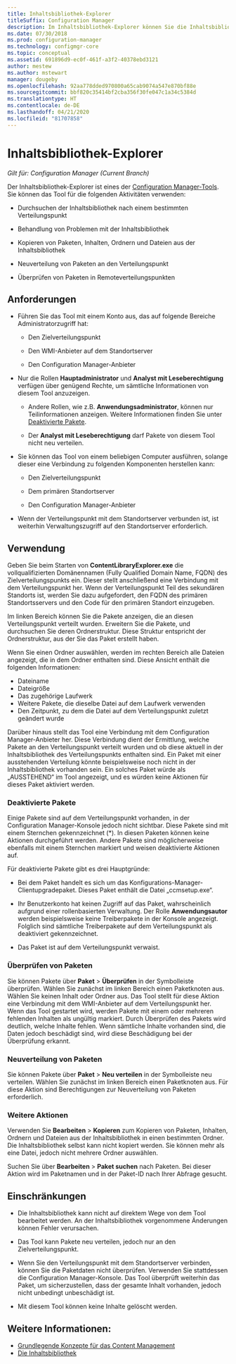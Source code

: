 ```yaml
---
title: Inhaltsbibliothek-Explorer
titleSuffix: Configuration Manager
description: Im Inhaltsbibliothek-Explorer können Sie die Inhaltsbibliothek an einem Configuration Manager-Verteilungspunkt anzeigen und Fehler beheben.
ms.date: 07/30/2018
ms.prod: configuration-manager
ms.technology: configmgr-core
ms.topic: conceptual
ms.assetid: 691896d9-ec0f-461f-a3f2-40378ebd3121
author: mestew
ms.author: mstewart
manager: dougeby
ms.openlocfilehash: 92aa778dded970800a65cab9074a547e870bf88e
ms.sourcegitcommit: bbf820c35414bf2cba356f30fe047c1a34c5384d
ms.translationtype: HT
ms.contentlocale: de-DE
ms.lasthandoff: 04/21/2020
ms.locfileid: "81707858"
---
```

# <a name="content-library-explorer"></a>Inhaltsbibliothek-Explorer

*Gilt für: Configuration Manager (Current Branch)*

Der Inhaltsbibliothek-Explorer ist eines der [Configuration Manager-Tools](tools.md). Sie können das Tool für die folgenden Aktivitäten verwenden:  

- Durchsuchen der Inhaltsbibliothek nach einem bestimmten Verteilungspunkt  

- Behandlung von Problemen mit der Inhaltsbibliothek  

- Kopieren von Paketen, Inhalten, Ordnern und Dateien aus der Inhaltsbibliothek  

- Neuverteilung von Paketen an den Verteilungspunkt  

- Überprüfen von Paketen in Remoteverteilungspunkten  



## <a name="requirements"></a>Anforderungen

- Führen Sie das Tool mit einem Konto aus, das auf folgende Bereiche Administratorzugriff hat:  

    - Den Zielverteilungspunkt  

    - Den WMI-Anbieter auf dem Standortserver  

    - Den Configuration Manager-Anbieter  

- Nur die Rollen **Hauptadministrator** und **Analyst mit Leseberechtigung** verfügen über genügend Rechte, um sämtliche Informationen von diesem Tool anzuzeigen.  

    - Andere Rollen, wie z.B. **Anwendungsadministrator**, können nur Teilinformationen anzeigen. Weitere Informationen finden Sie unter [Deaktivierte Pakete](#bkmk_disabled-packages).  

    - Der **Analyst mit Leseberechtigung** darf Pakete von diesem Tool nicht neu verteilen.  

- Sie können das Tool von einem beliebigen Computer ausführen, solange dieser eine Verbindung zu folgenden Komponenten herstellen kann:  

    - Den Zielverteilungspunkt  

    - Dem primären Standortserver  

    - Den Configuration Manager-Anbieter  

- Wenn der Verteilungspunkt mit dem Standortserver verbunden ist, ist weiterhin Verwaltungszugriff auf den Standortserver erforderlich.  



## <a name="usage"></a>Verwendung 

Geben Sie beim Starten von **ContentLibraryExplorer.exe** die vollqualifizierten Domänennamen (Fully Qualified Domain Name, FQDN) des Zielverteilungspunkts ein. Dieser stellt anschließend eine Verbindung mit dem Verteilungspunkt her. Wenn der Verteilungspunkt Teil des sekundären Standorts ist, werden Sie dazu aufgefordert, den FQDN des primären Standortsservers und den Code für den primären Standort einzugeben.

Im linken Bereich können Sie die Pakete anzeigen, die an diesen Verteilungspunkt verteilt wurden. Erweitern Sie die Pakete, und durchsuchen Sie deren Ordnerstruktur. Diese Struktur entspricht der Ordnerstruktur, aus der Sie das Paket erstellt haben.

Wenn Sie einen Ordner auswählen, werden im rechten Bereich alle Dateien angezeigt, die in dem Ordner enthalten sind. Diese Ansicht enthält die folgenden Informationen: 
- Dateiname
- Dateigröße
- Das zugehörige Laufwerk
- Weitere Pakete, die dieselbe Datei auf dem Laufwerk verwenden
- Den Zeitpunkt, zu dem die Datei auf dem Verteilungspunkt zuletzt geändert wurde

Darüber hinaus stellt das Tool eine Verbindung mit dem Configuration Manager-Anbieter her. Diese Verbindung dient der Ermittlung, welche Pakete an den Verteilungspunkt verteilt wurden und ob diese aktuell in der Inhaltsbibliothek des Verteilungspunkts enthalten sind. Ein Paket mit einer ausstehenden Verteilung könnte beispielsweise noch nicht in der Inhaltsbibliothek vorhanden sein. Ein solches Paket würde als „AUSSTEHEND“ im Tool angezeigt, und es würden keine Aktionen für dieses Paket aktiviert werden.


### <a name="disabled-packages"></a><a name="bkmk_disabled-packages"></a> Deaktivierte Pakete

Einige Pakete sind auf dem Verteilungspunkt vorhanden, in der Configuration Manager-Konsole jedoch nicht sichtbar. Diese Pakete sind mit einem Sternchen gekennzeichnet (\*). In diesen Paketen können keine Aktionen durchgeführt werden. Andere Pakete sind möglicherweise ebenfalls mit einem Sternchen markiert und weisen deaktivierte Aktionen auf. 

Für deaktivierte Pakete gibt es drei Hauptgründe:  

- Bei dem Paket handelt es sich um das Konfigurations-Manager-Clientupgradepaket. Dieses Paket enthält die Datei „ccmsetup.exe“.  

- Ihr Benutzerkonto hat keinen Zugriff auf das Paket, wahrscheinlich aufgrund einer rollenbasierten Verwaltung. Der Rolle **Anwendungsautor** werden beispielsweise keine Treiberpakete in der Konsole angezeigt. Folglich sind sämtliche Treiberpakete auf dem Verteilungspunkt als deaktiviert gekennzeichnet.  

- Das Paket ist auf dem Verteilungspunkt verwaist.  


### <a name="validate-packages"></a>Überprüfen von Paketen

Sie können Pakete über **Paket** > **Überprüfen** in der Symbolleiste überprüfen. Wählen Sie zunächst im linken Bereich einen Paketknoten aus. Wählen Sie keinen Inhalt oder Ordner aus. Das Tool stellt für diese Aktion eine Verbindung mit dem WMI-Anbieter auf dem Verteilungspunkt her. Wenn das Tool gestartet wird, werden Pakete mit einem oder mehreren fehlenden Inhalten als ungültig markiert. Durch Überprüfen des Pakets wird deutlich, welche Inhalte fehlen. Wenn sämtliche Inhalte vorhanden sind, die Daten jedoch beschädigt sind, wird diese Beschädigung bei der Überprüfung erkannt.


### <a name="redistribute-packages"></a>Neuverteilung von Paketen

Sie können Pakete über **Paket** > **Neu verteilen** in der Symbolleiste neu verteilen. Wählen Sie zunächst im linken Bereich einen Paketknoten aus. Für diese Aktion sind Berechtigungen zur Neuverteilung von Paketen erforderlich.


### <a name="other-actions"></a>Weitere Aktionen

Verwenden Sie **Bearbeiten** > **Kopieren** zum Kopieren von Paketen, Inhalten, Ordnern und Dateien aus der Inhaltsbibliothek in einen bestimmten Ordner. Die Inhaltsbibliothek selbst kann nicht kopiert werden. Sie können mehr als eine Datei, jedoch nicht mehrere Ordner auswählen.

Suchen Sie über **Bearbeiten** > **Paket suchen** nach Paketen. Bei dieser Aktion wird im Paketnamen und in der Paket-ID nach Ihrer Abfrage gesucht.



## <a name="limitations"></a>Einschränkungen

- Die Inhaltsbibliothek kann nicht auf direktem Wege von dem Tool bearbeitet werden. An der Inhaltsbibliothek vorgenommene Änderungen können Fehler verursachen.  

- Das Tool kann Pakete neu verteilen, jedoch nur an den Zielverteilungspunkt.  

- Wenn Sie den Verteilungspunkt mit dem Standortserver verbinden, können Sie die Paketdaten nicht überprüfen. Verwenden Sie stattdessen die Configuration Manager-Konsole. Das Tool überprüft weiterhin das Paket, um sicherzustellen, dass der gesamte Inhalt vorhanden, jedoch nicht unbedingt unbeschädigt ist.  

- Mit diesem Tool können keine Inhalte gelöscht werden.



## <a name="see-also"></a>Weitere Informationen:

- [Grundlegende Konzepte für das Content Management](../plan-design/hierarchy/fundamental-concepts-for-content-management.md)
- [Die Inhaltsbibliothek](../plan-design/hierarchy/the-content-library.md)
